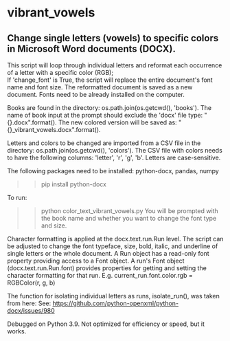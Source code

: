 # vibrant_vowels
Change single letters (vowels) to specific colors in Microsoft Word documents (DOCX).
---
This script will loop through individual letters and reformat each occurrence of a letter with a specific color (RGB);  
If 'change_font' is True, the script will replace the entire document's font name and font size.
The reformatted document is saved as a new document.
Fonts need to be already installed on the computer.

Books are found in the directory: os.path.join(os.getcwd(), 'books').
The name of book input at the prompt should exclude the 'docx' file type: "{}.docx".format().
The new colored version will be saved as: "{}_vibrant_vowels.docx".format().

Letters and colors to be changed are imported from a CSV file in the directory: os.path.join(os.getcwd(), 'colors').
The CSV file with colors needs to have the following columns: 'letter', 'r', 'g', 'b'.
Letters are case-sensitive.

The following packages need to be installed: python-docx, pandas, numpy
>> pip install python-docx

To run:
>> python color_text_vibrant_vowels.py
You will be prompted with the book name and whether you want to change the font type and size.

Character formatting is applied at the docx.text.run.Run level. 
The script can be adjusted to change the font typeface, size, bold, italic, 
and underline of single letters or the whole document.
A Run object has a read-only font property providing access to a Font object. 
A run's Font object (docx.text.run.Run.font) provides properties for getting and setting the character formatting for that run.
E.g. current_run.font.color.rgb = RGBColor(r, g, b) 

The function for isolating individual letters as runs, isolate_run(), was taken from here:
See: https://github.com/python-openxml/python-docx/issues/980

Debugged on Python 3.9. Not optimized for efficiency or speed, but it works.
